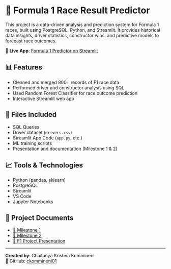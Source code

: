 # 🏁 Formula 1 Race Result Predictor

This project is a data-driven analysis and prediction system for Formula 1 races, built using PostgreSQL, Python, and Streamlit. It provides historical data insights, driver statistics, constructor wins, and predictive models to forecast race outcomes.

🚀 **Live App**: [Formula 1 Predictor on Streamlit](https://formula-1-race-result-predictor01.streamlit.app/)



## 📊 Features

- Cleaned and merged 800+ records of F1 race data
- Performed driver and constructor analysis using SQL
- Used Random Forest Classifier for race outcome prediction
- Interactive Streamlit web app

## 📁 Files Included

- SQL Queries
- Driver dataset (`drivers.csv`)
- Streamlit App Code (`app.py`, etc.)
- ML training scripts
- Presentation and documentation (Milestone 1 & 2)

## 📈 Tools & Technologies

- Python (pandas, sklearn)
- PostgreSQL
- Streamlit
- VS Code
- Jupyter Notebooks

## 📑 Project Documents

- [📄 Milestone 1](Milestone1.pdf)
- [📄 Milestone 2](Milestone2.pdf)
- [📄 F1 Project Presentation](F1_Project_Presentation.pptx)

---

**Created by**: Chaitanya Krishna Kommineni  
🔗 GitHub: [ckommineni01](https://github.com/ckommineni01)
